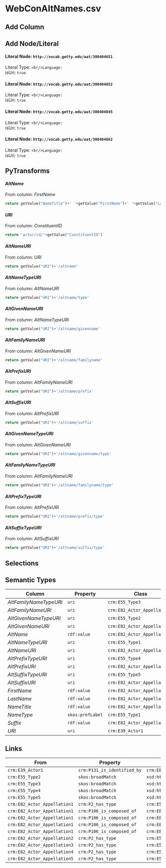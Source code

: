 # WebConAltNames.csv

## Add Column

## Add Node/Literal
#### Literal Node: `http://vocab.getty.edu/aat/300404651`
Literal Type: ``
<br/>Language: ``
<br/>isUri: `true`

#### Literal Node: `http://vocab.getty.edu/aat/300404652`
Literal Type: ``
<br/>Language: ``
<br/>isUri: `true`

#### Literal Node: `http://vocab.getty.edu/aat/300404845`
Literal Type: ``
<br/>Language: ``
<br/>isUri: `true`

#### Literal Node: `http://vocab.getty.edu/aat/300404662`
Literal Type: ``
<br/>Language: ``
<br/>isUri: `true`


## PyTransforms
#### _AltName_
From column: _FirstName_
``` python
return getValue("NameTitle")+' '+getValue("FirstName")+' '+getValue("LastName")+' '+getValue("Suffix")
```

#### _URI_
From column: _ConstituentID_
``` python
return 'actor/id/'+getValue("ConstituentID")
```

#### _AltNameURI_
From column: _URI_
``` python
return getValue("URI")+'/altname'
```

#### _AltNameTypeURI_
From column: _AltNameURI_
``` python
return getValue("URI")+'/altname/type'
```

#### _AltGivenNameURI_
From column: _AltNameTypeURI_
``` python
return getValue("URI")+'/altname/givenname'
```

#### _AltFamilyNameURI_
From column: _AltGivenNameURI_
``` python
return getValue("URI")+'/altname/familyname'
```

#### _AltPrefixURI_
From column: _AltFamilyNameURI_
``` python
return getValue("URI")+'/altname/prefix'
```

#### _AltSuffixURI_
From column: _AltPrefixURI_
``` python
return getValue("URI")+'/altname/suffix'
```

#### _AltGivenNameTypeURI_
From column: _AltGivenNameURI_
``` python
return getValue("URI")+'/altname/givenname/type'
```

#### _AltFamilyNameTypeURI_
From column: _AltFamilyNameURI_
``` python
return getValue("URI")+'/altname/familyname/type'
```

#### _AltPrefixTypeURI_
From column: _AltPrefixURI_
``` python
return getValue("URI")+'/altname/prefix/type'
```

#### _AltSuffixTypeURI_
From column: _AltSuffixURI_
``` python
return getValue("URI")+'/altname/suffix/type'
```


## Selections

## Semantic Types
| Column | Property | Class |
|  ----- | -------- | ----- |
| _AltFamilyNameTypeURI_ | `uri` | `crm:E55_Type3`|
| _AltFamilyNameURI_ | `uri` | `crm:E82_Actor_Appellation3`|
| _AltGivenNameTypeURI_ | `uri` | `crm:E55_Type2`|
| _AltGivenNameURI_ | `uri` | `crm:E82_Actor_Appellation2`|
| _AltName_ | `rdf:value` | `crm:E82_Actor_Appellation1`|
| _AltNameTypeURI_ | `uri` | `crm:E55_Type1`|
| _AltNameURI_ | `uri` | `crm:E82_Actor_Appellation1`|
| _AltPrefixTypeURI_ | `uri` | `crm:E55_Type4`|
| _AltPrefixURI_ | `uri` | `crm:E82_Actor_Appellation4`|
| _AltSuffixTypeURI_ | `uri` | `crm:E55_Type5`|
| _AltSuffixURI_ | `uri` | `crm:E82_Actor_Appellation5`|
| _FirstName_ | `rdf:value` | `crm:E82_Actor_Appellation2`|
| _LastName_ | `rdf:value` | `crm:E82_Actor_Appellation3`|
| _NameTitle_ | `rdf:value` | `crm:E82_Actor_Appellation4`|
| _NameType_ | `skos:prefLabel` | `crm:E55_Type1`|
| _Suffix_ | `rdf:value` | `crm:E82_Actor_Appellation5`|
| _URI_ | `uri` | `crm:E39_Actor1`|


## Links
| From | Property | To |
|  --- | -------- | ---|
| `crm:E39_Actor1` | `crm:P131_is_identified_by` | `crm:E82_Actor_Appellation1`|
| `crm:E55_Type2` | `skos:broadMatch` | `xsd:http://vocab.getty.edu/aat/300404651`|
| `crm:E55_Type3` | `skos:broadMatch` | `xsd:http://vocab.getty.edu/aat/300404652`|
| `crm:E55_Type4` | `skos:broadMatch` | `xsd:http://vocab.getty.edu/aat/300404845`|
| `crm:E55_Type5` | `skos:broadMatch` | `xsd:http://vocab.getty.edu/aat/300404662`|
| `crm:E82_Actor_Appellation1` | `crm:P2_has_type` | `crm:E55_Type1`|
| `crm:E82_Actor_Appellation1` | `crm:P106_is_composed_of` | `crm:E82_Actor_Appellation2`|
| `crm:E82_Actor_Appellation1` | `crm:P106_is_composed_of` | `crm:E82_Actor_Appellation3`|
| `crm:E82_Actor_Appellation1` | `crm:P106_is_composed_of` | `crm:E82_Actor_Appellation4`|
| `crm:E82_Actor_Appellation1` | `crm:P106_is_composed_of` | `crm:E82_Actor_Appellation5`|
| `crm:E82_Actor_Appellation2` | `crm:P2_has_type` | `crm:E55_Type2`|
| `crm:E82_Actor_Appellation3` | `crm:P2_has_type` | `crm:E55_Type3`|
| `crm:E82_Actor_Appellation4` | `crm:P2_has_type` | `crm:E55_Type4`|
| `crm:E82_Actor_Appellation5` | `crm:P2_has_type` | `crm:E55_Type5`|
